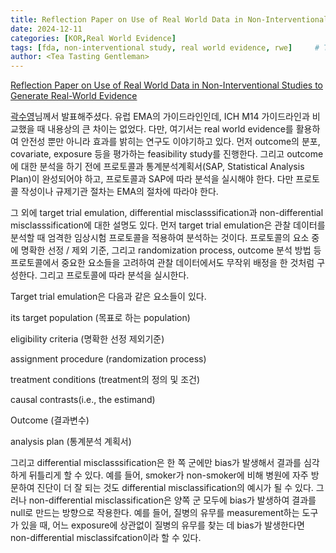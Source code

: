 ```yaml
---
title: Reflection Paper on Use of Real World Data in Non-Interventional Studies to Generate Real-World Evidence
date: 2024-12-11
categories: [KOR,Real World Evidence]
tags: [fda, non-interventional study, real world evidence, rwe]     # TAG names should always be lowercase
author: <Tea Tasting Gentleman>
---
```

[Reflection Paper on Use of Real World Data in Non-Interventional Studies to Generate Real-World Evidence](https://www.ema.europa.eu/en/documents/scientific-guideline/reflection-paper-use-real-world-data-non-interventional-studies-generate-real-world-evidence_en.pdf)

[곽수영](https://www.linkedin.com/in/systat/)님께서 발표해주셨다. 유럽 EMA의 가이드라인인데, ICH M14 가이드라인과 비교했을 때 내용상의 큰 차이는 없었다. 다만, 여기서는 real world evidence를 활용하여 안전성 뿐만 아니라 효과를 밝히는 연구도 이야기하고 있다. 먼저 outcome의 분포, covariate, exposure 등을 평가하는 feasibility study를 진행한다. 그리고 outcome에 대한 분석을 하기 전에 프로토콜과 통계분석계획서(SAP, Statistical Analysis Plan)이 완성되어야 하고, 프로토콜과 SAP에 따라 분석을 실시해야 한다. 다만 프로토콜 작성이나 규제기관 절차는 EMA의 절차에 따라야 한다. 

그 외에 target trial emulation, differential misclasssification과 non-differential misclasssification에 대한 설명도 있다. 먼저 target trial emulation은 관찰 데이터를 분석할 때 엄격한 임상시험 프로토콜을 적용하여 분석하는 것이다. 프로토콜의 요소 중에 명확한 선정 / 제외 기준, 그리고 randomization process, outcome 분석 방법 등 프로토콜에서 중요한 요소들을 고려하여 관찰 데이터에서도 무작위 배정을 한 것처럼 구성한다. 그리고 프로토콜에 따라 분석을 실시한다.

 Target trial emulation은 다음과 같은 요소들이 있다.

its target population (목표로 하는 population)

eligibility criteria (명확한 선정 제외기준)

assignment procedure (randomization process)

treatment conditions (treatment의 정의 및 조건)

causal contrasts(i.e., the estimand)

Outcome (결과변수)

analysis plan (통계분석 계획서)

그리고 differential misclasssification은 한 쪽 군에만 bias가 발생해서 결과를 심각하게 뒤틀리게 할 수 있다. 예를 들어, smoker가 non-smoker에 비해 병원에 자주 방문하여 진단이 더 잘 되는 것도 differential misclassification의 예시가 될 수 있다. 그러나 non-differential misclassification은 양쪽 군 모두에 bias가 발생하여 결과를 null로 만드는 방향으로 작용한다. 예를 들어, 질병의 유무를 measurement하는 도구가 있을 때, 어느 exposure에 상관없이 질병의 유무를 찾는 데 bias가 발생한다면 non-differential misclassifcation이라 할 수 있다.
